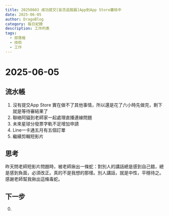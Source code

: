 ```yaml
---
title: 20250603 成功提交[妄念追蹤器]App到App Store審核中
date: 2025-06-05
author: DragoBlog
category: 每日紀錄
description: 工作列表
tags:
  - 部落格
  - 技術
  - 工作
---
```


# 2025-06-05

<PostMeta />


## 流水帳

1. 沒有提交App Store 實在做不了其他事情，所以還是花了六小時先做完，剩下就是等待審結果了
2. 聯絡阿貓到老師家一起處理直播連線問題
3. 未來星球分發票字軌不足增加申請
4. Line一卡通五月有五個訂單
5. 繼續剪輯短影片

## 思考
昨天問老師短影片問題時，被老師揪出一條蛇：對別人的講話總是感到自己錯，總是感到負面，必須改正。真的不是我想的那樣。別人講話，就是中性，平穩待之。感謝老師幫我揪出這條毒蛇。




## 下一步
0. 

